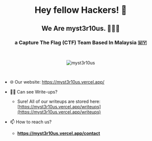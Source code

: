 <h1 align="center">
  Hey fellow Hackers! 👋 <br>
  <h2 align="center">We Are myst3r10us. 👨🏻‍💻 </h2>
</h1>

<h3 align="center">a Capture The Flag (CTF) Team Based In Malaysia 🇲🇾</h3>
<br>

<p align="center"> <img src="https://komarev.com/ghpvc/?username=myst3r10us&label=Profile%20views&color=0e75b6&style=flat" alt="myst3r10us" /> </p>
<br>

- 🌐 Our website: https://myst3r10us.vercel.app/

- 👨‍💻 Can see Write-ups?
  -  Sure! All of our writeups are stored here: [https://myst3r10us.vercel.app/writeups](https://myst3r10us.vercel.app/writeups)

- 📫 How to reach us?
  - **https://myst3r10us.vercel.app/contact**

<!-- Soon 
<h3 align="left">Connect with me:</h3>
<p align="left">
</p>
-->
